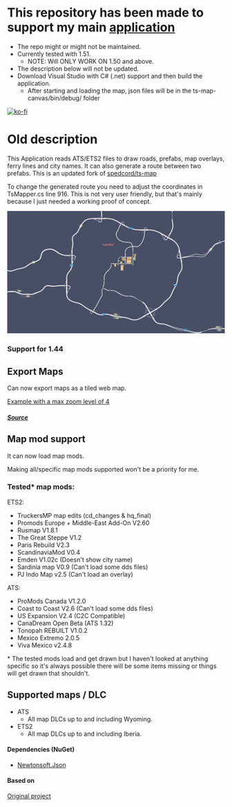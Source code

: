 # This repository has been made to support my main [application](https://github.com/Tumppi066/Euro-Truck-Simulator-2-Lane-Assist)
- The repo might or might not be maintained.
- Currently tested with 1.51.
  - NOTE: Will ONLY WORK ON 1.50 and above.
- The description below will not be updated.
- Download Visual Studio with C# (.net) support and then build the application.
  - After starting and loading the map, json files will be in the ts-map-canvas/bin/debug/ folder

[![ko-fi](https://ko-fi.com/img/githubbutton_sm.svg)](https://ko-fi.com/E1E1NOC3P)

# Old description

This Application reads ATS/ETS2 files to draw roads, prefabs, map overlays, ferry lines and city names. It can also generate a route between two prefabs. This is an updated fork of [spedcord/ts-map](https://github.com/Spedcord/ts-map/)

To change the generated route you need to adjust the coordinates in TsMapper.cs line 916. This is not very user friendly, but that's mainly because I just needed a working proof of concept.

![Preview of the map](/docs/preview.jpg "Preview of the map")

### **Support for 1.44**

## Export Maps
Can now export maps as a tiled web map.

[Example with a max zoom level of 4](https://dariowouters.github.io/ts-tile-map-example/)

##### [Source](https://github.com/dariowouters/ts-tile-map-example)
## Map mod support
It can now load map mods.

Making all/specific map mods supported won't be a priority for me.

### Tested* map mods:

ETS2:
- TruckersMP map edits (cd_changes & hq_final)
- Promods Europe + Middle-East Add-On V2.60
- Rusmap V1.8.1
- The Great Steppe V1.2
- Paris Rebuild V2.3
- ScandinaviaMod V0.4
- Emden V1.02c (Doesn't show city name)
- Sardinia map V0.9 (Can't load some dds files)
- PJ Indo Map v2.5 (Can't load an overlay)

ATS:
- ProMods Canada V1.2.0
- Coast to Coast V2.6 (Can't load some dds files)
- US Expansion V2.4 (C2C Compatible)
- CanaDream Open Beta (ATS 1.32)
- Tonopah REBUILT V1.0.2
- Mexico Extremo 2.0.5
- Viva Mexico v2.4.8

\* The tested mods load and get drawn but I haven't looked at anything specific so it's always possible there will be some items missing or things will get drawn that shouldn't.

## Supported maps / DLC
- ATS
    - All map DLCs up to and including Wyoming.
- ETS2
    - All map DLCs up to and including Iberia.

#### Dependencies (NuGet)
- [Newtonsoft.Json](https://www.nuget.org/packages/Newtonsoft.Json)

#### Based on
[Original project](https://github.com/nlhans/ets2-map)
